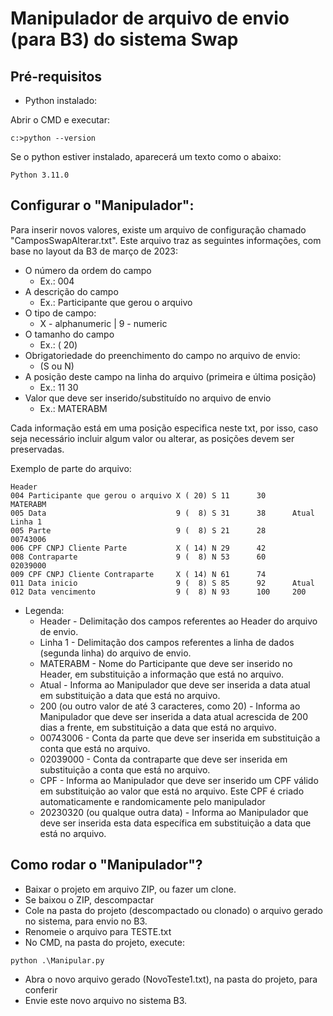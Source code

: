 # Manipulador de arquivo de envio (para B3) do sistema Swap

## Pré-requisitos
* Python instalado:

Abrir o CMD e executar:
```
c:>python --version
```
Se o python estiver instalado, aparecerá um texto como o abaixo:

```
Python 3.11.0
```

## Configurar o "Manipulador":

Para inserir novos valores, existe um arquivo de configuração chamado "CamposSwapAlterar.txt".
Este arquivo traz as seguintes informações, com base no layout da B3 de março de 2023:
* O número da ordem do campo
   * Ex.: 004
* A descrição do campo
   * Ex.: Participante que gerou o arquivo
* O tipo de campo: 
   * X - alphanumeric | 9 - numeric
* O tamanho do campo
   * Ex.: ( 20)
* Obrigatoriedade do preenchimento do campo no arquivo de envio:
   * (S ou N)
* A posição deste campo na linha do arquivo (primeira e última posição)
   * Ex.: 11      30
* Valor que deve ser inserido/substituído no arquivo de envio
   * Ex.: MATERABM

Cada informação está em uma posição especifica neste txt, por isso, caso seja necessário incluir algum valor ou alterar, as posições devem ser preservadas.

Exemplo de parte do arquivo:
```
Header
004 Participante que gerou o arquivo X ( 20) S 11      30      MATERABM  
005 Data                             9 (  8) S 31      38      Atual     
Linha 1
005 Parte                            9 (  8) S 21      28      00743006  
006 CPF CNPJ Cliente Parte           X ( 14) N 29      42                
008 Contraparte                      9 (  8) N 53      60      02039000  
009 CPF CNPJ Cliente Contraparte     X ( 14) N 61      74                
011 Data inicio                      9 (  8) S 85      92      Atual     
012 Data vencimento                  9 (  8) N 93      100     200   
```

* Legenda:
   * Header - Delimitação dos campos referentes ao Header do arquivo de envio.
   * Linha 1 - Delimitação dos campos referentes a linha de dados (segunda linha) do arquivo de envio.
   * MATERABM - Nome do Participante que deve ser inserido no Header, em substituição a informação que está no arquivo.
   * Atual - Informa ao Manipulador que deve ser inserida a data atual em substituição a data que está no arquivo.
   * 200 (ou outro valor de até 3 caracteres, como 20) - Informa ao Manipulador que deve ser inserida a data atual acrescida de 200 dias a frente, em substituição a data que está no arquivo. 
   * 00743006 - Conta da parte que deve ser inserida em substituição a conta que está no arquivo.
   * 02039000 - Conta da contraparte que deve ser inserida em substituição a conta que está no arquivo.
   * CPF - Informa ao Manipulador que deve ser inserido um CPF válido em substituição ao valor que está no arquivo. Este CPF é criado automaticamente e randomicamente pelo manipulador
   * 20230320 (ou qualque outra data) - Informa ao Manipulador que deve ser inserida esta data específica em substituição a data que está no arquivo.


## Como rodar o "Manipulador"?

* Baixar o projeto em arquivo ZIP, ou fazer um clone.
* Se baixou o ZIP, descompactar
* Cole na pasta do projeto (descompactado ou clonado) o arquivo gerado no sistema, para envio no B3.
* Renomeie o arquivo para TESTE.txt
* No CMD, na pasta do projeto, execute:

```
python .\Manipular.py
```
* Abra o novo arquivo gerado (NovoTeste1.txt), na pasta do projeto, para conferir
* Envie este novo arquivo no sistema B3.
